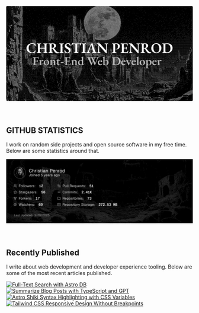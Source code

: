 
<picture>
  <source media="(prefers-color-scheme: dark)" srcset="assets/banner.dark.png?v=2a596f71-fbfa-4af8-b527-faae509b5ad6" width="843px" />
  <source media="(prefers-color-scheme: light)" srcset="assets/banner.light.png?v=2a596f71-fbfa-4af8-b527-faae509b5ad6" width="843px" />
  <img src="assets/banner.dark.png?v=2a596f71-fbfa-4af8-b527-faae509b5ad6" alt="Banner" width="843px" />
</picture>
<br />
<br />
<br />
<h2>GITHUB STATISTICS</h2>
<p>I work on random side projects and open source software in my free time. Below are some statistics around that.</p>
<picture>
  <source media="(prefers-color-scheme: dark)" srcset="assets/statistics.dark.png?v=2a596f71-fbfa-4af8-b527-faae509b5ad6" width="843px" />
  <source media="(prefers-color-scheme: light)" srcset="assets/statistics.light.png?v=2a596f71-fbfa-4af8-b527-faae509b5ad6" width="843px" />
  <img src="assets/statistics.dark.png?v=2a596f71-fbfa-4af8-b527-faae509b5ad6" alt="Github Statistics" width="843px" />
</picture>
<br />
<br />
<br />
<h2>Recently Published</h2>
<p>I write about web development and developer experience tooling. Below are some of the most recent articles published.</p>
<a href="https://christianpenrod.com/blog/full-text-search-with-astro-db"><img src="https://christianpenrod.com/blog/full-text-search-with-astro-db.png?v=2a596f71-fbfa-4af8-b527-faae509b5ad6" alt="Full-Text Search with Astro DB" width="421px" /></a>
<a href="https://christianpenrod.com/blog/summarize-blog-posts-with-typescript-and-gpt"><img src="https://christianpenrod.com/blog/summarize-blog-posts-with-typescript-and-gpt.png?v=2a596f71-fbfa-4af8-b527-faae509b5ad6" alt="Summarize Blog Posts with TypeScript and GPT" width="421px" /></a>
<a href="https://christianpenrod.com/blog/astro-shiki-syntax-highlighting-with-css-variables"><img src="https://christianpenrod.com/blog/astro-shiki-syntax-highlighting-with-css-variables.png?v=2a596f71-fbfa-4af8-b527-faae509b5ad6" alt="Astro Shiki Syntax Highlighting with CSS Variables" width="421px" /></a>
<a href="https://christianpenrod.com/blog/tailwindcss-responsive-design-without-breakpoints"><img src="https://christianpenrod.com/blog/tailwindcss-responsive-design-without-breakpoints.png?v=2a596f71-fbfa-4af8-b527-faae509b5ad6" alt="Tailwind CSS Responsive Design Without Breakpoints" width="421px" /></a>
